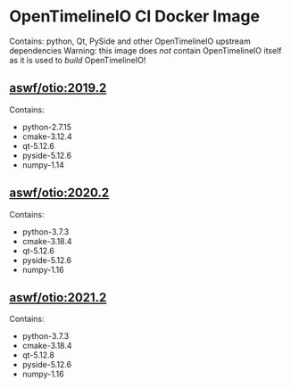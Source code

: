 <!---
Copyright (c) Contributors to the aswf-docker Project. All rights reserved.
SPDX-License-Identifier: Apache-2.0

Warning: this file is automatically generated from a template!
-->

# OpenTimelineIO CI Docker Image

Contains: python, Qt, PySide and other OpenTimelineIO upstream dependencies
Warning: this image does *not* contain OpenTimelineIO itself as it is used to *build* OpenTimelineIO!


## [aswf/otio:2019.2](https://hub.docker.com/r/aswf/ci-otio/tags?page=1&name=2019.2)
Contains:
* python-2.7.15
* cmake-3.12.4
* qt-5.12.6
* pyside-5.12.6
* numpy-1.14

## [aswf/otio:2020.2](https://hub.docker.com/r/aswf/ci-otio/tags?page=1&name=2020.2)
Contains:
* python-3.7.3
* cmake-3.18.4
* qt-5.12.6
* pyside-5.12.6
* numpy-1.16

## [aswf/otio:2021.2](https://hub.docker.com/r/aswf/ci-otio/tags?page=1&name=2021.2)
Contains:
* python-3.7.3
* cmake-3.18.4
* qt-5.12.8
* pyside-5.12.6
* numpy-1.16

